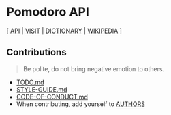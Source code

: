 # Pomodoro API

[ [API](https://api.pomodoro.readonly.link)
| [VISIT](https://pomodoro.readonly.link)
| [DICTIONARY](https://en.wiktionary.org/wiki/pomodoro)
| [WIKIPEDIA](https://en.wikipedia.org/wiki/Pomodoro_Technique) ]

## Contributions

> Be polite, do not bring negative emotion to others.

- [TODO.md](TODO.md)
- [STYLE-GUIDE.md](STYLE-GUIDE.md)
- [CODE-OF-CONDUCT.md](CODE-OF-CONDUCT.md)
- When contributing, add yourself to [AUTHORS](AUTHORS)
